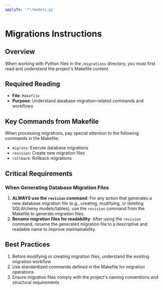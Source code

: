 ```yaml
---
applyTo: '**/models.py'
---
```


# Migrations Instructions

## Overview
When working with Python files in the `/migrations` directory, you must first read and understand the project's Makefile content.

## Required Reading
- **File**: `Makefile`
- **Purpose**: Understand database migration-related commands and workflows

## Key Commands from Makefile
When processing migrations, pay special attention to the following commands in the Makefile:
- `migrate`: Execute database migrations
- `revision`: Create new migration files
- `rollback`: Rollback migrations

## Critical Requirements

### When Generating Database Migration Files
1. **ALWAYS use the `revision` command**: For any action that generates a new database migration file (e.g., creating, modifying, or deleting SQLAlchemy models/tables), use the `revision` command from the Makefile to generate migration files.
2. **Rename migration files for readability**: After using the `revision` command, rename the generated migration file to a descriptive and readable name to improve maintainability.

## Best Practices
1. Before modifying or creating migration files, understand the existing migration workflow
2. Use standardized commands defined in the Makefile for migration operations
3. Ensure migration files comply with the project's naming conventions and structural requirements
